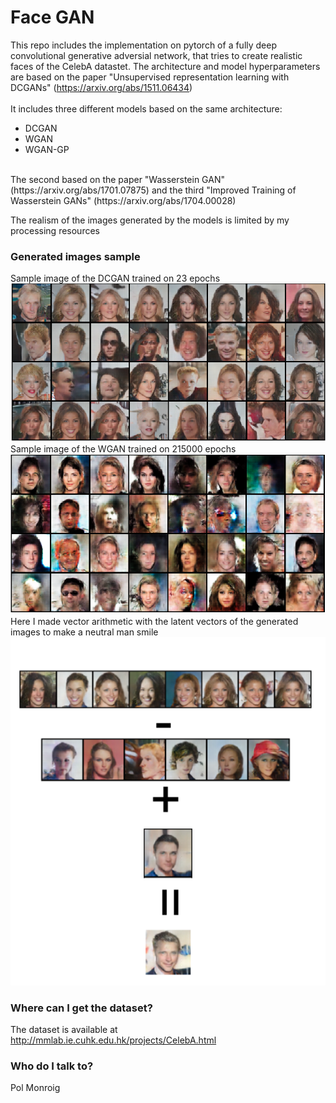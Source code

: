 # Face GAN #

This repo includes the implementation on pytorch of a fully deep convolutional generative adversial network,
that tries to create realistic faces of the CelebA datastet. The architecture and model
hyperparameters are based on the paper
"Unsupervised representation learning with DCGANs" (https://arxiv.org/abs/1511.06434)
<br>
<br>
It includes three different models based on the same architecture:
* DCGAN
* WGAN
* WGAN-GP
<br>
The second based on the paper "Wasserstein GAN" (https://arxiv.org/abs/1701.07875)
and the third "Improved Training of Wasserstein GANs" (https://arxiv.org/abs/1704.00028)

The realism of the images generated by the models is limited by my processing resources

### Generated images sample ###
Sample image of the DCGAN trained on 23 epochs
![Alt text](images/gan_sample_0.png?raw=true "Title")
Sample image of the WGAN trained on 215000 epochs 
![Alt text](images/wgan_sample_0.png?raw=true "Title")
Here I made vector arithmetic with the latent vectors of the generated images to make a neutral man smile
![Alt text](images/face_vector.png?raw=true "Title")



### Where can I get the dataset? ###
The dataset is available at http://mmlab.ie.cuhk.edu.hk/projects/CelebA.html

### Who do I talk to? ###

Pol Monroig
